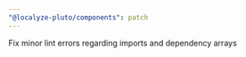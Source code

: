 ```yaml
---
"@localyze-pluto/components": patch
---
```


Fix minor lint errors regarding imports and dependency arrays
